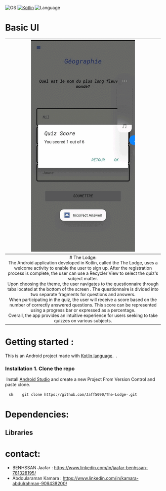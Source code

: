 ![OS](https://badgen.net/badge/OS/Android?icon=https://raw.githubusercontent.com/androiddevnotes/awesome-android-kotlin-apps/master/assets/android.svg&color=3ddc84)
[![Kotlin](https://img.shields.io/badge/Kotlin-1.7.21-blue.svg)](http://kotlinlang.org)
![Language](https://img.shields.io/github/languages/top/cortinico/kotlin-android-template?color=blue&logo=kotlin)
# Basic UI

| ![](./bloggif_6409fcd749ee0.gif) |
|:---:|
| # The Lodge:<br>The Android application developed in Kotlin, called the The Lodge, uses a welcome activity to enable the user to sign up. After the registration process is complete, the user can use a Recycler View to select the quiz's subject matter.<br>Upon choosing the theme, the user navigates to the questionnaire through tabs located at the bottom of the screen . The questionnaire is divided into two separate fragments for questions and answers.<br>When participating in the quiz, the user will receive a score based on the number of correctly answered questions. This score can be represented using a progress bar or expressed as a percentage.<br>Overall, the app provides an intuitive experience for users seeking to take quizzes on various subjects. |




# Getting started  :
This is an Android project made with [Kotlin language](https://kotlinlang.org/docs/home.html).
 . 
 ### Installation 1. Clone the repo
 Install [Android Studio](https://developer.android.com/studio) and create a new Project From Version Control and paste clone.
 
 
   ```sh
   git clone https://github.com/Jaff5090/The-Lodge-.git
   ```
   
# Dependencies: 

## Libraries





# contact: 

* BENHSSAN Jaafar  : https://www.linkedin.com/in/jaafar-benhssan-781328195/
* Abdoularaman Kamara  : https://www.linkedin.com/in/kamara-abdulrahman-906438200/  





















